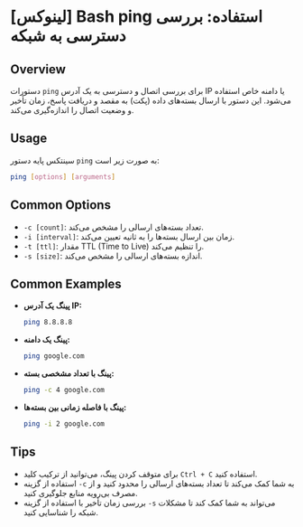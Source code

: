# [لینوکس] Bash ping استفاده: بررسی دسترسی به شبکه

## Overview
دستورات `ping` برای بررسی اتصال و دسترسی به یک آدرس IP یا دامنه خاص استفاده می‌شود. این دستور با ارسال بسته‌های داده (پکت) به مقصد و دریافت پاسخ، زمان تأخیر و وضعیت اتصال را اندازه‌گیری می‌کند.

## Usage
سینتکس پایه دستور `ping` به صورت زیر است:

```bash
ping [options] [arguments]
```

## Common Options
- `-c [count]`: تعداد بسته‌های ارسالی را مشخص می‌کند.
- `-i [interval]`: زمان بین ارسال بسته‌ها را به ثانیه تعیین می‌کند.
- `-t [ttl]`: مقدار TTL (Time to Live) را تنظیم می‌کند.
- `-s [size]`: اندازه بسته‌های ارسالی را مشخص می‌کند.

## Common Examples
- **پینگ یک آدرس IP:**
  ```bash
  ping 8.8.8.8
  ```

- **پینگ یک دامنه:**
  ```bash
  ping google.com
  ```

- **پینگ با تعداد مشخصی بسته:**
  ```bash
  ping -c 4 google.com
  ```

- **پینگ با فاصله زمانی بین بسته‌ها:**
  ```bash
  ping -i 2 google.com
  ```

## Tips
- برای متوقف کردن پینگ، می‌توانید از ترکیب کلید `Ctrl + C` استفاده کنید.
- استفاده از گزینه `-c` به شما کمک می‌کند تا تعداد بسته‌های ارسالی را محدود کنید و از مصرف بی‌رویه منابع جلوگیری کنید.
- بررسی زمان تأخیر با استفاده از گزینه `-s` می‌تواند به شما کمک کند تا مشکلات شبکه را شناسایی کنید.